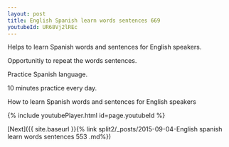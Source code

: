 ```yaml
---
layout: post
title: English Spanish learn words sentences 669 
youtubeId: UR68Vj2lREc
---
```

 
 
Helps to learn Spanish words and sentences for English speakers.

Opportunitiy to repeat the words sentences. 

Practice Spanish language. 
 
10 minutes practice every day. 
 
How to learn Spanish words and sentences for English speakers 
 
{% include youtubePlayer.html id=page.youtubeId %}
 
 
[Next]({{ site.baseurl }}{% link  split2/_posts/2015-09-04-English spanish learn words sentences 553 .md%})
 
